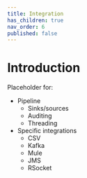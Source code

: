 ```yaml
---
title: Integration
has_children: true
nav_order: 6
published: false
---
```


# Introduction

Placeholder for:
- Pipeline
  - Sinks/sources
  - Auditing
  - Threading
- Specific integrations
  - CSV
  - Kafka
  - Mule
  - JMS
  - RSocket

